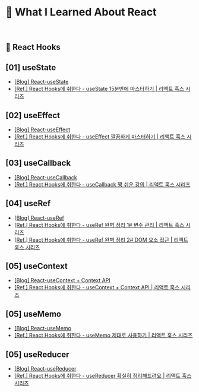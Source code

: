 # 📘 What I Learned About React

<br/>

## 🐻 React Hooks

## [01] useState

- [[Blog] React-useState](https://velog.io/@eeeve/React-Hooks-useState) <br/>
- [[Ref.] React Hooks에 취한다 - useState 15분만에 마스터하기 | 리액트 훅스 시리즈](https://www.youtube.com/watch?v=G3qglTF-fFI&t=901s) <br/>

## [02] useEffect

- [[Blog] React-useEffect](https://velog.io/@eeeve/React-Hooks-useEffect) <br/>
- [[Ref.] React Hooks에 취한다 - useEffect 깔끔하게 마스터하기 | 리액트 훅스 시리즈](https://www.youtube.com/watch?v=kyodvzc5GHU&t=11s) <br/>

## [03] useCallback

- [[Blog] React-useCallback](https://velog.io/@eeeve/React-Hooks-useCallback) <br/>
- [[Ref.] React Hooks에 취한다 - useCallback 짱 쉬운 강의 | 리액트 훅스 시리즈](https://www.youtube.com/watch?v=XfUF9qLa3mU&t=171s) <br/>

## [04] useRef

- [[Blog] React-useRef](https://velog.io/@eeeve/React-Hooks-useRef) <br/>
- [[Ref.] React Hooks에 취한다 - useRef 완벽 정리 1# 변수 관리 | 리액트 훅스 시리즈](https://www.youtube.com/watch?v=VxqZrL4FLz8) <br/>
- [[Ref.] React Hooks에 취한다 - useRef 완벽 정리 2# DOM 요소 접근 | 리액트 훅스 시리즈](https://www.youtube.com/watch?v=EMK8oUUwP5Q) <br/>

## [05] useContext

- [[Blog] React-useContext + Context API](https://velog.io/@eeeve/React-Hooks-useContext-Context-API) <br/>
- [[Ref.] React Hooks에 취한다 - useContext + Context API | 리액트 훅스 시리즈](https://www.youtube.com/watch?v=LwvXVEHS638) <br/>

## [05] useMemo

- [[Blog] React-useMemo](https://velog.io/@eeeve/React-Hooks-useMemo) <br/>
- [[Ref.] React Hooks에 취한다 - useMemo 제대로 사용하기 | 리액트 훅스 시리즈](https://www.youtube.com/watch?v=e-CnI8Q5RY4&t=140s) <br/>

## [05] useReducer

- [[Blog] React-useReducer](https://velog.io/@eeeve/React-Hooks-useReducer) <br/>
- [[Ref.] React Hooks에 취한다 - useReducer 확실히 정리해드려요 | 리액트 훅스 시리즈](https://www.youtube.com/watch?v=tdORpiegLg0) <br/>
